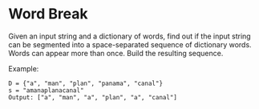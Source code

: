 # Word Break

Given an input string and a dictionary of words, find out if the input string can be
 segmented into a space-separated sequence of dictionary words. Words can appear more
 than once. Build the resulting sequence.

Example: 
```
D = {"a", "man", "plan", "panama", "canal"}
s = "amanaplanacanal"
Output: ["a", "man", "a", "plan", "a", "canal"]
```
